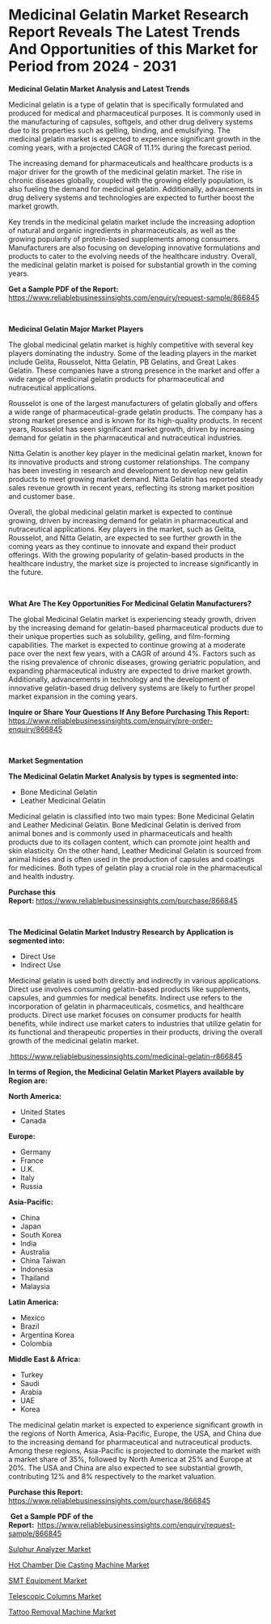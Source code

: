 <p><h1>Medicinal Gelatin Market Research Report Reveals The Latest Trends And Opportunities of this Market for Period from 2024 - 2031</h1></p><p><strong>Medicinal Gelatin Market Analysis and Latest Trends</strong></p>
<p><p>Medicinal gelatin is a type of gelatin that is specifically formulated and produced for medical and pharmaceutical purposes. It is commonly used in the manufacturing of capsules, softgels, and other drug delivery systems due to its properties such as gelling, binding, and emulsifying. The medicinal gelatin market is expected to experience significant growth in the coming years, with a projected CAGR of 11.1% during the forecast period.</p><p>The increasing demand for pharmaceuticals and healthcare products is a major driver for the growth of the medicinal gelatin market. The rise in chronic diseases globally, coupled with the growing elderly population, is also fueling the demand for medicinal gelatin. Additionally, advancements in drug delivery systems and technologies are expected to further boost the market growth.</p><p>Key trends in the medicinal gelatin market include the increasing adoption of natural and organic ingredients in pharmaceuticals, as well as the growing popularity of protein-based supplements among consumers. Manufacturers are also focusing on developing innovative formulations and products to cater to the evolving needs of the healthcare industry. Overall, the medicinal gelatin market is poised for substantial growth in the coming years.</p></p>
<p><strong>Get a Sample PDF of the Report:&nbsp;</strong> <a href="https://www.reliablebusinessinsights.com/enquiry/request-sample/866845">https://www.reliablebusinessinsights.com/enquiry/request-sample/866845</a></p>
<p>&nbsp;</p>
<p><strong>Medicinal Gelatin Major Market Players</strong></p>
<p><p>The global medicinal gelatin market is highly competitive with several key players dominating the industry. Some of the leading players in the market include Gelita, Rousselot, Nitta Gelatin, PB Gelatins, and Great Lakes Gelatin. These companies have a strong presence in the market and offer a wide range of medicinal gelatin products for pharmaceutical and nutraceutical applications.</p><p>Rousselot is one of the largest manufacturers of gelatin globally and offers a wide range of pharmaceutical-grade gelatin products. The company has a strong market presence and is known for its high-quality products. In recent years, Rousselot has seen significant market growth, driven by increasing demand for gelatin in the pharmaceutical and nutraceutical industries.</p><p>Nitta Gelatin is another key player in the medicinal gelatin market, known for its innovative products and strong customer relationships. The company has been investing in research and development to develop new gelatin products to meet growing market demand. Nitta Gelatin has reported steady sales revenue growth in recent years, reflecting its strong market position and customer base.</p><p>Overall, the global medicinal gelatin market is expected to continue growing, driven by increasing demand for gelatin in pharmaceutical and nutraceutical applications. Key players in the market, such as Gelita, Rousselot, and Nitta Gelatin, are expected to see further growth in the coming years as they continue to innovate and expand their product offerings. With the growing popularity of gelatin-based products in the healthcare industry, the market size is projected to increase significantly in the future.</p></p>
<p>&nbsp;</p>
<p><strong>What Are The Key Opportunities For Medicinal Gelatin Manufacturers?</strong></p>
<p><p>The global Medicinal Gelatin market is experiencing steady growth, driven by the increasing demand for gelatin-based pharmaceutical products due to their unique properties such as solubility, gelling, and film-forming capabilities. The market is expected to continue growing at a moderate pace over the next few years, with a CAGR of around 4%. Factors such as the rising prevalence of chronic diseases, growing geriatric population, and expanding pharmaceutical industry are expected to drive market growth. Additionally, advancements in technology and the development of innovative gelatin-based drug delivery systems are likely to further propel market expansion in the coming years.</p></p>
<p><strong>Inquire or Share Your Questions If Any Before Purchasing This Report:</strong> <a href="https://www.reliablebusinessinsights.com/enquiry/pre-order-enquiry/866845">https://www.reliablebusinessinsights.com/enquiry/pre-order-enquiry/866845</a></p>
<p>&nbsp;</p>
<p><strong>Market Segmentation</strong></p>
<p><strong>The Medicinal Gelatin Market Analysis by types is segmented into:</strong></p>
<p><ul><li>Bone Medicinal Gelatin</li><li>Leather Medicinal Gelatin</li></ul></p>
<p><p>Medicinal gelatin is classified into two main types: Bone Medicinal Gelatin and Leather Medicinal Gelatin. Bone Medicinal Gelatin is derived from animal bones and is commonly used in pharmaceuticals and health products due to its collagen content, which can promote joint health and skin elasticity. On the other hand, Leather Medicinal Gelatin is sourced from animal hides and is often used in the production of capsules and coatings for medicines. Both types of gelatin play a crucial role in the pharmaceutical and health industry.</p></p>
<p><strong>Purchase this Report:&nbsp;</strong><a href="https://www.reliablebusinessinsights.com/purchase/866845">https://www.reliablebusinessinsights.com/purchase/866845</a></p>
<p>&nbsp;</p>
<p><strong>The Medicinal Gelatin Market Industry Research by Application is segmented into:</strong></p>
<p><ul><li>Direct Use</li><li>Indirect Use</li></ul></p>
<p><p>Medicinal gelatin is used both directly and indirectly in various applications. Direct use involves consuming gelatin-based products like supplements, capsules, and gummies for medical benefits. Indirect use refers to the incorporation of gelatin in pharmaceuticals, cosmetics, and healthcare products. Direct use market focuses on consumer products for health benefits, while indirect use market caters to industries that utilize gelatin for its functional and therapeutic properties in their products, driving the overall growth of the medicinal gelatin market.</p></p>
<p><a href="https://www.reliablebusinessinsights.com/medicinal-gelatin-r866845">&nbsp;https://www.reliablebusinessinsights.com/medicinal-gelatin-r866845</a></p>
<p><strong>In terms of Region, the Medicinal Gelatin Market Players available by Region are:</strong></p>
<p>
    <p> <strong> North America: </strong>
        <ul>
            <li>United States</li>
            <li>Canada</li>
        </ul>
        </p> 
    <p> <strong> Europe: </strong>
        <ul>
            <li>Germany</li>
            <li>France</li>
            <li>U.K.</li>
            <li>Italy</li>
            <li>Russia</li>
        </ul>
        </p> 
    <p> <strong> Asia-Pacific: </strong>
        <ul>
            <li>China</li>
            <li>Japan</li>
            <li>South Korea</li>
            <li>India</li>
            <li>Australia</li>
            <li>China Taiwan</li>
            <li>Indonesia</li>
            <li>Thailand</li>
            <li>Malaysia</li>
        </ul>
        </p> 
    <p> <strong> Latin America: </strong>
        <ul>
            <li>Mexico</li>
            <li>Brazil</li>
            <li>Argentina Korea</li>
            <li>Colombia</li>
        </ul>
        </p> 
    <p> <strong> Middle East & Africa: </strong>
        <ul>
            <li>Turkey</li>
            <li>Saudi</li>
            <li>Arabia</li>
            <li>UAE</li>
            <li>Korea</li>
        </ul>
    </p>
    </p>
<p><p>The medicinal gelatin market is expected to experience significant growth in the regions of North America, Asia-Pacific, Europe, the USA, and China due to the increasing demand for pharmaceutical and nutraceutical products. Among these regions, Asia-Pacific is projected to dominate the market with a market share of 35%, followed by North America at 25% and Europe at 20%. The USA and China are also expected to see substantial growth, contributing 12% and 8% respectively to the market valuation.</p></p>
<p><strong>Purchase this Report: </strong><a href="https://www.reliablebusinessinsights.com/purchase/866845">https://www.reliablebusinessinsights.com/purchase/866845</a></p>
<p>&nbsp;<strong>Get a Sample PDF of the Report:&nbsp;&nbsp;</strong><a href="https://www.reliablebusinessinsights.com/enquiry/request-sample/866845">https://www.reliablebusinessinsights.com/enquiry/request-sample/866845</a></p>
<p><strong></strong></p>
<p><p><a href="https://medium.com/@babymorar/sulphur-analyzer-market-trends-a-detailed-study-of-its-market-segmentation-and-analyzing-the-9c1fb2a4e5e1">Sulphur Analyzer Market</a></p><p><a href="https://medium.com/@billyrice626/hot-chamber-die-casting-machine-market-trends-and-analysis-opportunities-and-challenges-for-74e2f7f847ac">Hot Chamber Die Casting Machine Market</a></p><p><a href="https://medium.com/@teguhbavarian07_99894/global-smt-equipment-market-is-projected-to-grow-at-a-cagr-of-13-forcasted-for-period-from-2024-to-07bda8508fd5">SMT Equipment Market</a></p><p><a href="https://medium.com/@cukilcantik89/comprehensive-analysis-of-the-global-telescopic-columns-market-growth-trends-market-forecasts-1ffcded3e244">Telescopic Columns Market</a></p><p><a href="https://medium.com/@joshdavis1955/insights-into-the-tattoo-removal-machine-market-size-which-is-expanding-with-a-14-6-60887350ed2d">Tattoo Removal Machine Market</a></p></p>
